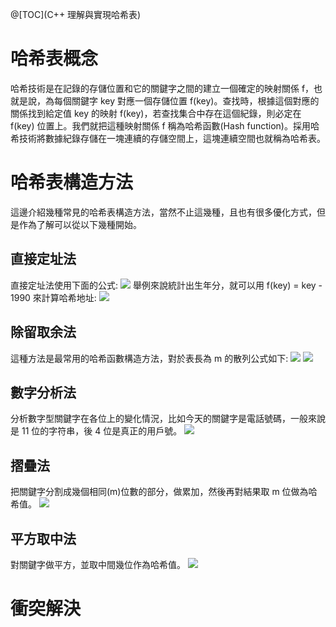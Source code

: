@[TOC](C++ 理解與實現哈希表)

# 哈希表概念
哈希技術是在記錄的存儲位置和它的關鍵字之間的建立一個確定的映射關係 f，也就是說，為每個關鍵字 key 對應一個存儲位置 f(key)。查找時，根據這個對應的關係找到給定值 key 的映射 f(key)，若查找集合中存在這個紀錄，則必定在 f(key) 位置上。我們就把這種映射關係 f 稱為哈希函數(Hash function)。採用哈希技術將數據紀錄存儲在一塊連續的存儲空間上，這塊連續空間也就稱為哈希表。

# 哈希表構造方法
這邊介紹幾種常見的哈希表構造方法，當然不止這幾種，且也有很多優化方式，但是作為了解可以從以下幾種開始。

## 直接定址法
直接定址法使用下面的公式:
![](https://wtfhhh.oss-cn-beijing.aliyuncs.com/hash-1.png)
舉例來說統計出生年分，就可以用 f(key) = key - 1990 來計算哈希地址:
![](https://wtfhhh.oss-cn-beijing.aliyuncs.com/hash-2.png)

## 除留取余法
這種方法是最常用的哈希函數構造方法，對於表長為 m 的散列公式如下:
![](https://wtfhhh.oss-cn-beijing.aliyuncs.com/hash-4.png)
![](https://wtfhhh.oss-cn-beijing.aliyuncs.com/hash-5.png)

## 數字分析法
分析數字型關鍵字在各位上的變化情況，比如今天的關鍵字是電話號碼，一般來說是 11 位的字符串，後 4 位是真正的用戶號。
![](https://wtfhhh.oss-cn-beijing.aliyuncs.com/hash-6.png)

## 摺疊法
把關鍵字分割成幾個相同(m)位數的部分，做累加，然後再對結果取 m 位做為哈希值。
![](https://wtfhhh.oss-cn-beijing.aliyuncs.com/hash-7.png)

## 平方取中法
對關鍵字做平方，並取中間幾位作為哈希值。
![](https://wtfhhh.oss-cn-beijing.aliyuncs.com/hash-8.png)

# 衝突解決

